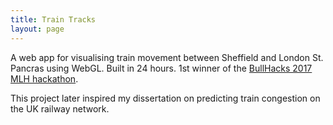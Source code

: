 ```yaml
---
title: Train Tracks
layout: page
---
```


A web app for visualising train movement between Sheffield and London St. Pancras using WebGL. Built in 24 hours. 1st winner of the [BullHacks 2017 MLH hackathon](https://devpost.com/software/train-tracks).

This project later inspired my dissertation on predicting train congestion on the UK railway network.
